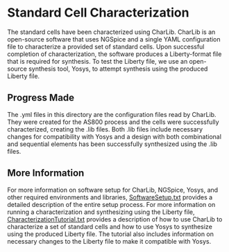 # Standard Cell Characterization
The standard cells have been characterized using CharLib. CharLib is an open-source software that uses NGSpice and a single YAML configuration file to characterize a provided set of standard cells. Upon successful completion of characterization, the software produces a Liberty-format file that is required for synthesis. To test the Liberty file, we use an open-source synthesis tool, Yosys, to attempt synthesis using the produced Liberty file.

## Progress Made
The .yml files in this directory are the configuration files read by CharLib. They were created for the AS800 process and the cells were successfully characterized, creating the .lib files. Both .lib files include necessary changes for compatibility with Yosys and a design with both combinational and sequential elements has been successfully synthesized using the .lib files.

## More Information
For more information on software setup for CharLib, NGSpice, Yosys, and other required environments and libraries, [SoftwareSetup.txt](https://github.com/Purdue-SoCET/ZS-Project-public/blob/main/liberty/SoftwareSetup.txt) provides a detailed description of the entire setup process. For more information on running a characterization and synthesizing using the Liberty file, [CharacterizationTutorial.txt](https://github.com/Purdue-SoCET/ZS-Project-public/blob/main/liberty/CharacterizationTutorial.txt) provides a description of how to use CharLib to characterize a set of standard cells and how to use Yosys to synthesize using the produced Liberty file. The tutorial also includes information on necessary changes to the Liberty file to make it compatible with Yosys.
